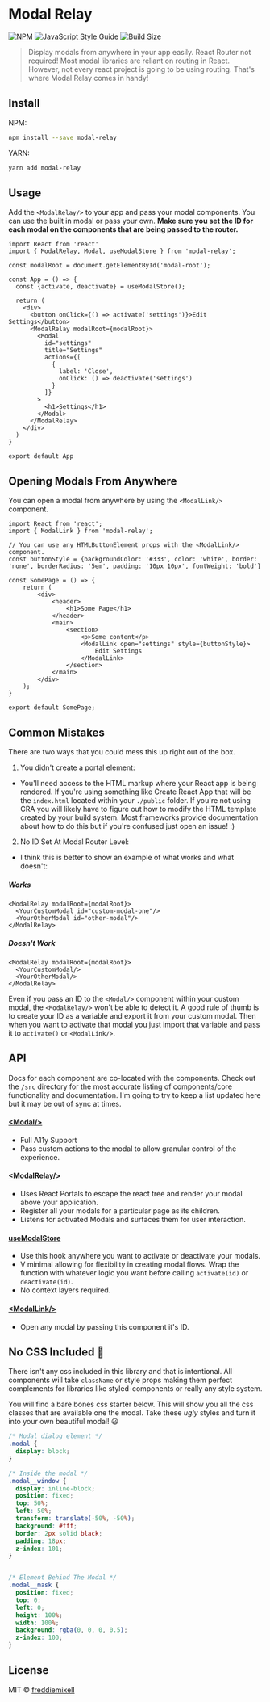 # Modal Relay

[![NPM](https://img.shields.io/npm/v/modal-relay.svg)](https://www.npmjs.com/package/modal-relay)
[![JavaScript Style Guide](https://img.shields.io/badge/code_style-standard-brightgreen.svg)](https://standardjs.com)
[![Build Size](https://img.shields.io/bundlephobia/minzip/modal-relay?label=bundle%20size&style=flat&colorA=000000&colorB=000000)](https://bundlephobia.com/result?p=modal-relay)

> Display modals from anywhere in your app easily. React Router not required! Most modal libraries are reliant on routing in React. However, not every react project is going to be using routing. That's where Modal Relay comes in handy!

## Install
NPM:
```bash
npm install --save modal-relay
```
YARN:
```bash
yarn add modal-relay
```

## Usage
Add the `<ModalRelay/>` to your app and pass your modal components. You can use the built in modal or pass your own. **Make sure you set the ID for each modal on the components that are being passed to the router.**
 
```tsx
import React from 'react'
import { ModalRelay, Modal, useModalStore } from 'modal-relay';

const modalRoot = document.getElementById('modal-root');

const App = () => {
  const {activate, deactivate} = useModalStore();

  return (
    <div>
      <button onClick={() => activate('settings')}>Edit Settings</button>
      <ModalRelay modalRoot={modalRoot}>
        <Modal
          id="settings"
          title="Settings"
          actions={[
            {
              label: 'Close',
              onClick: () => deactivate('settings')
            }
          ]}
        >
          <h1>Settings</h1>
        </Modal>
      </ModalRelay>
    </div>
  )
}

export default App
```

## Opening Modals From Anywhere
You can open a modal from anywhere by using the `<ModalLink/>` component.

```tsx
import React from 'react';
import { ModalLink } from 'modal-relay';

// You can use any HTMLButtonElement props with the <ModalLink/> component.
const buttonStyle = {backgroundColor: '#333', color: 'white', border: 'none', borderRadius: '5em', padding: '10px 10px', fontWeight: 'bold'}

const SomePage = () => {
    return (
        <div>
            <header>
                <h1>Some Page</h1>
            </header>
            <main>
                <section>
                    <p>Some content</p>
                    <ModalLink open="settings" style={buttonStyle}>
                        Edit Settings
                    </ModalLink>
                </section>
            </main>
        </div>
    );
}

export default SomePage;
```

## Common Mistakes
There are two ways that you could mess this up right out of the box.

1. You didn't create a portal element:
  - You'll need access to the HTML markup where your React app is being rendered. If you're using something like Create React App that will be the `index.html` located within your `./public` folder. If you're not using CRA you will likely have to figure out how to modify the HTML template created by your build system. Most frameworks provide documentation about how to do this but if you're confused just open an issue! :)
2. No ID Set At Modal Router Level:
  - I think this is better to show an example of what works and what doesn't:

##### Works
```tsx
<ModalRelay modalRoot={modalRoot}>
  <YourCustomModal id="custom-modal-one"/>
  <YourOtherModal id="other-modal"/>
</ModalRelay>
```

##### Doesn't Work
```tsx
<ModalRelay modalRoot={modalRoot}>
  <YourCustomModal/>
  <YourOtherModal/>
</ModalRelay>
```
Even if you pass an ID to the `<Modal/>` component within your custom modal, the `<ModalRelay/>` won't be able to detect it. A good rule of thumb is to create your ID as a variable and export it from your custom modal. Then when you want to activate that modal you just import that variable and pass it to `activate()` or `<ModalLink/>`.

## API
Docs for each component are co-located with the components. Check out the `/src` directory for the most accurate listing of components/core functionality and documentation. I'm going to try to keep a list updated here but it may be out of sync at times.

#### [<Modal\/>](https://github.com/freddiemixell/modal-relay/src/components/README.md)
- Full A11y Support
- Pass custom actions to the modal to allow granular control of the experience.

#### [<ModalRelay\/>](https://github.com/freddiemixell/modal-relay/src/components/README.md)
- Uses React Portals to escape the react tree and render your modal above your application.
- Register all your modals for a particular page as its children.
- Listens for activated Modals and surfaces them for user interaction.

#### [useModalStore](https://github.com/freddiemixell/modal-relay/src/components/README.md)
- Use this hook anywhere you want to activate or deactivate your modals.
- V minimal allowing for flexibility in creating modal flows. Wrap the function with whatever logic you want before calling `activate(id)` or `deactivate(id)`.
- No context layers required.

#### [<ModalLink\/>](https://github.com/freddiemixell/modal-relay/src/components/README.md)
- Open any modal by passing this component it's ID.

## No CSS Included 🚫
There isn't any css included in this library and that is intentional. All components will take `className` or style props making them perfect complements for libraries like styled-components or really any style system.

You will find a bare bones css starter below. This will show you all the css classes that are available one the modal. Take these *ugly* styles and turn it into your own beautiful modal! 😃

```css
/* Modal dialog element */
.modal {
  display: block;
}

/* Inside the modal */
.modal__window {
  display: inline-block;
  position: fixed;
  top: 50%;
  left: 50%;
  transform: translate(-50%, -50%);
  background: #fff;
  border: 2px solid black;
  padding: 18px;
  z-index: 101;
}


/* Element Behind The Modal */
.modal__mask {
  position: fixed;
  top: 0;
  left: 0;
  height: 100%;
  width: 100%;
  background: rgba(0, 0, 0, 0.5);
  z-index: 100;
}
```

## License

MIT © [freddiemixell](https://github.com/freddiemixell/modal-relay/LICENSE)

